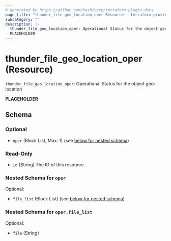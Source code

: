 ```yaml
---
# generated by https://github.com/hashicorp/terraform-plugin-docs
page_title: "thunder_file_geo_location_oper Resource - terraform-provider-thunder"
subcategory: ""
description: |-
  thunder_file_geo_location_oper: Operational Status for the object geo-location
  PLACEHOLDER
---
```


# thunder_file_geo_location_oper (Resource)

`thunder_file_geo_location_oper`: Operational Status for the object geo-location

__PLACEHOLDER__



<!-- schema generated by tfplugindocs -->
## Schema

### Optional

- `oper` (Block List, Max: 1) (see [below for nested schema](#nestedblock--oper))

### Read-Only

- `id` (String) The ID of this resource.

<a id="nestedblock--oper"></a>
### Nested Schema for `oper`

Optional:

- `file_list` (Block List) (see [below for nested schema](#nestedblock--oper--file_list))

<a id="nestedblock--oper--file_list"></a>
### Nested Schema for `oper.file_list`

Optional:

- `file` (String)


